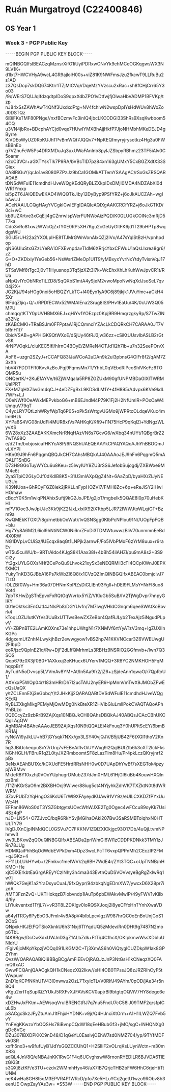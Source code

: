 # Ruán Murgatroyd (C22400846)
## OS Year 1

### Week 3 - PGP Public Key
-----BEGIN PGP PUBLIC KEY BLOCK-----

mQINBGQIfsIBEACzqMznsrXifO1iUyiPDRxwCNvYk9ehMCeOGKqgwsWX3N9LV1K+
d1lxt7HWCVHyA9wcL4GR9ajlolH00s+viZ81K9NWFmsJzu2fkcwT9LLRuBu2s1AD
z37QsDop7skDQ674Ktrr1TZjMICVqVDqeMzYVzscu2xRac+sh8fCHjCrr65Y3o03
/9qWErS7QUJqIfdzqdtpIDoS9qpxXdbZPO1vDtfwjfjOlwaHbVADMP1BFVKp/tzp
nJ84xSsZAWhAwT4QNf3UxdxdPtg+NV4fchlwN2wspDplYsHdWUv8hWoZoJ0DSTQz
6iBiFKeTMF80PNge//nxfBCzmvFc3inIQ4jbcLKCODGI33ShRs9XsqKwbbom54CQ
u3VN4jbRx+BDcphAYCjd0vqe7HUwIYMXBhAjjHkfP7JjoNHMbhMKeDEJD4gByrre
KjVDEoWyUZ0RoKUJhTPvBmWQt7JQQv7+NpKEQfmyryjrysotkz4Hg3u0FWsB9nEo
g7VZhuFeW5Ps4DRXMDuJq3uxUWaFAnInb8pylJZSbpyRBhmz23TF5iAlv0C5oamr
n2cC3VCr+aGXTYskTIk7P9RA/bVBcTID7pz84xn163gUMxY5CxBGZXdtX33SGiex
0A8lRiGuY/qrJo1av8080PZPzJz9bCa1GOMkATTemYSAAgAC/rSxGsZRSQARAQAB
tDNSdWFuIE11cmdhdHJveWQgKEdQRyBLZXkpIDxDMjI0MDA4NDZAbXl0dWR1Ymxp
bi5pZT6JAlQEEwEKAD4WIQQTkJiby12DyByp9PSfYRZ+j6oJkAUCZAh+wgIbAwUJ
ACeNAAULCQgHAgYVCgkICwIEFgIDAQIeAQIXgAAKCRCfYRZ+j6oJkGTKD/0ci+wC
kb9UZXrtve3xCqEij4gCZnrwlspWerFUNWoAizPQD/K0GLUGkCOINc3mRjD5T7ka
Cdo3vRo81xwzWWcOjZxfY0E0RPsXH7Kgu2cGeUyGltFK6jd1T29bHPTp8wqdgsWU
SGiJ5rUH22a2YXOLpIHE81TJMrGWnVonAlxQZj2IVx/A47sYqlStBzH/vpnhpdop
qNS6UIuStxGZzLYeRA1OFXEvnp4avTIdM6XRrjcYbxCFWuU1aQsLlxrea8gr6/zZ
G+O+ZKDixiy1YeGeb56+NsWsrIZMeOp1UIT9/yMBxyxYvrNxYtdyTvisnVqJ17hD
STSsVMf6tTgc3j0vT1Hyusnop3Tq5jzXZt3I7k+WcEhxXhLhKuhWwJpvCR1t/RUa
aNpQvIYcObNRxTiLZD8/SqQXbS1mtA4ySjeM2vwoMpoNwNqXdJsoSeL7qv04j2X+
JG2KjJ/94sHGg0noi5oHBQZYLkTC+l40Eyx1yA9C6j89jkjk1JVuYmc+aCkH45Xr
9lFdqZljiq+Q/+/RPDfECWx52WMAlEna2Srug8IS/PHv1EaUu/4K/0cUW3Q05MPU
chmqq/tKTY0pUVHBMX6EJ+qHiYv1YOEzpz0Kpj9R9HmqrzgkyRp/S7TwZlNa32Nz
zKABCMKl+TRaBSJm0FFPptaA1RjCQmnciYZAcLkCDQRkCH7CARAA0JT7VbRnH1t7
0bidVSAB+gAPHlGK9QtWXoE/dSjUy46tRJ3jw36zz+cSiKtUUsvlbASLB2rGtvSK
4rNPVOqkL/cluKEC5Ifl/hIrnC4BOyE/ZMReN4CTJd1l2h7ib+u7n32SeePOrvXA
AoF6+uzgn2SZyJ+rCCAFQ83IJaWCoA2uDAn9k2uI3pbnsG4OlFr8f2/qAM7Z3xXh
hbV47FDDTFR0KvvAzBeJFgj9FqmsMn7T/YhbL0qVEbdRlPcoShlVKeFz6TOQMR5u
ONQertK/+2KuEfAYVe/t6ZjWMqaIa5RP8ZGZUxM90gfUNPMBDaGIXlTWRMUalPRT
FX+MZqHXZlwGm4qCJ+4eDZFgBxL9KDSdLM1Y+4fH895rA4vpx6KVe9kdL7WFr+LJ
O0eNWf0OeAWxMEPvkboG6+mB6EJndM4P79K1Fj2H2NfUmIR+POxOaW4UmquV79qT
C4yqLRY7QtLzhWRyfWpTq6P05+xPk5sWrtgvUGMo9jWPRtcOLdqeVKuc4mlm6Hzk
XYPa8S4VG08nUdFi4MUR8xtVsPAHKqK/Kfi9+l1N75HcP9qKqlZi+YdNgzWLyvXS
6W28xXz3ZAAEAKKXmcNrRNqHAzVN6s7GcvG6/wXbq34nUYt/1QBgrBrZ27wTA98Q
e/d2Tm/bxbjosicafHKYcA8P/6NQShUAEQEAAYkCPAQYAQoAJhYhBBOQmJvLXYPI
HKn09J9hFn6PqgmQBQJkCH7CAhsMBQkAJ40AAAoJEJ9hFn6PqgmQ5mAQALF1SnBG
D73H9GGoTuyWYCu6u8Keu+z5IwyIUY9ZU3rSS6JefobSujogdj/ZXBWxe9MM4e6t
2yaSTpiC2GLyOJf0dKdlB8K5+31U3mlAXpQgZ4Nt+6AaZpD/byaHXrZlJyNEU3Uo
K39NUoa+GhRCyFGZ8iek2jRKLLnFypHOZVI7/FMH8Zc+6p+eReJiSY2lHwlHOmaw
cBqcY0K5m1wiqPNAhixSuftj9kG2JxJPE/g2joT/mgbeIk5QQAE8l0p70uHebKHl
mPV1Ooc3JwJpUJe3Kk9jKZ2fJxLxIxIX92iX1tbp5LJR72IWWJtoWLqtGT+Bzm9a
KwQMEkKTOXt7i8g/rnetbbOxWutk1vQSNSgg0KlbPcNPlou91N//UOpFpFQB+blu
Hg7Yy8A6M2L6iol9hNtiNCW0Ni6nrZFoDi3TDMWtuwwzBliV70unmmnEeBd4X0RW
NG1DVpLvCUiSz/lUEcqx9aqGt1LNPjk2arnwF/Fo5IVbPMoF6zYrM8uux+r9raEv
wT5u5cuWU/b+9RTrAldo4KJgS8K1Aax38l+4bBh54ilAHZl/pu9mA8s2+3S9Ci2y
Yt2gxUYLGOXsNHf2CePoQu9Lhvok21xySx3sNEQRMli3cTI4QCpKWnJ0EPXfXMC1
YukyTnKD3GJBbA16Ps7kWbZl6Q8/x1CVzQZImQINBGQIfxABEAC0bmjcivJ7TlzO
iOLZBf0Wy+Hm36a07DHNmKbPIZsDiGLIEn93YgIl+hDEI9FLMsY+NrFI8uo8Vot4
7pbTKHwZgSTnEpvxFxRQtGqWvrkx5YiZ/VKluGb5SuB/IV2TjWgDvpr7nnpyGIKY
001eOktks3EnOJtI4JNlsPb8/DGYUvfn/7M7lwgVHldCGnqm6qeeSWAtXoBovrk4
kToqLOZlJIutKYtVs3UuBxUTTwsBewZXZeBbr4QafRJLyb2TexAjz5iNgudPLpvV
vY+ZBPnBTE2LAmKOXns73e1hhpUWtgN1r7XNMVf6rtYyATzV3mq+IgZUXlInKGPc
4dgxemUfZnhf4LwykjhBzr2ewwgyow1vBS2hp741KKVNCcar3Z6VWEUwgU2FIbpD
eoR/jzc9QplnE21q/Rw+DjF2dLffQMrhmLs3RBHz9NSRIO2GGfmvb+/Iwn7Q3SOS
Qop679z0X3jf0B0+1AXkxuj3eKHucx6UYerv1MQQ+3R8YC2NMKHOH5FqMhqxpBrY
AyTudN5oDvvsp5LVVmAv8YM+At/In5Aa9fr2/jZ6+zSjdeAnn1qwaO/r7QpRoU1/
AXVxxP5WOp04r/183mHRrDh7I2ucTAlU2nyER9HpMnnVmTwX9JMObZFwEcQsUaQX
y/tZCLEnnEXj3eGbbqY/t2JHkKjj2QARAQABtDVSdWFuIE11cmdhdHJveWQgKEdQ
RyBLZXkgMikgPEMyMjQwMDg0NkBteXR1ZHVibGluLmllPokCVAQTAQoAPhYhBLzo
0QECcyZz9zbRrB9ZAjXqs10NBQJkCH8QAhsDBQkAJ40ABQsJCAcCBhUKCQgLAgQW
AgMBAh4BAheAAAoJEB9ZAjXqs10N9tQQALEi4kFnuq3Y0hUPItScEY/6bmBKR1Aj
ryNoWi9yJkLU+hB7jGYsqk7NXx/gx3LSY40vjQJV/B5jUB42F6tXGI1thoV2Kn7R
5g3JBiUckeopuScY7rUrq7vFEBeAiflvOiUYWxg9l2QqlBUtZIb6k3oXT2IckFks
NGhHGLH/FBruR1qZL0tyJXZRmboomtSF8zLazTlm8Hu/Pr4pkLczQKryjnrf2pBx
3eNxAEAhBU1Xc/kCXUdFE5HrdRRsNHH0w0D7UApDhYwBf7sXEGTok4pzypjWBMvv
MkteR8Y10xzhj0VOxYUphugrDMubZ37dJm0HML61HjGl6kiBb4KouwHXQlnpzBmI
/T1ZhKGrSaO9m2BiXBHOcj9Wlwer88iug5ct4NYjyhkZdhVK7TXZktN0t8dWRWRM
3ZxvPUbTzYqHngO3IiKsU6TrWl9XFAyeydKUAw91VY9z/eUILCXKDZfPYxUuWc4H
EFPan86WoS0dT3YSZGbtgytsUOvcWhWJXE2Tg0Ogec4wFCcu89oyKk7Usi4Sz4gP
nJD+LN54+O7ZJvcO/bqR6RkYSvjMGlhaOAki207Bw3SaRSMBToiqhxN0HTULTY79
IVgDJXnCjpINMdQCL0GSVu7C7FKKNV1ZQlZXICkjgc93O17Db/4uQjLtvmNPhmw3
vw3LBKxwZqQOuQINBGQIfxABEADa2priWmGl6Wl1zCDDPKDNkk3TMYlzJRn78JUg
HDMlQaiPhhBqOdWdbEVPkDxm4Dpz3wcLPcTT6vxpQPPnMh2CEczIP2FM+qJGKz+4
+F11LbLUkHYwb+/2Fmkvc1meIWVk2q6BH7WdE4r/ZYt3TQC+oUpTNNB/nHKMO+He
xjC5lXErkbtEaGrgAREyYCzlNhy3h4ma343EvtnQuDSVOVvsyeBgRgZklwRq1w7j
hWlQk7GejK1a2YraDsyuCuaL/9fxQypr/94zbkqNgEDmXW7/ywcxD6X28pr7izdA
/tMT3FznZvQ+UKTHokqzB7iobvndp1lAuTp6pbEWAkvMwIP/49yFWV1vKiIb4/9y
LIYlukventxd1TfjL7/+vR3T8LZDKlgv0loRQSXJoqj2l8yeCFfxHnTYnhXwaVDw
a64ylTRCy6PyEbO3JFmIr4v8A8pV4bIbLpcvIgzW987hrQC0oEnBnUnjGoS12ObS
QNpxkHKJEtFQTSioXknkU6h31Nxj6TlYqdUQ5zMdev/Rn0DHt9g7487N2mop6TbL
f4K8Bgw/DcCwXdxUWJnD3gZ1ALbZdk+FtTi/4C1hcX/OKIpkmwWssXDbIuUNIdrU
rFgiv6jcMKpYkpzjVCQq091LKGM2C+Tj3XmAS6h0ViQtyglCUZDkpW1ak8GP2Yhm
QvzW/QARAQABiQI8BBgBCgAmFiEEvOjRAQJzJnP3NtGsH1kCNeqzXQ0FAmQIfxAC
GwwFCQAnjQAACgkQH1kCNeqzXQ2Ikw//eHl4OB0TPssJQ8zJRZRIhCyF5tWwpuvr
ZnD1qKCPfNKhU1V43l0nwwu2OzL7TxyIcTLvV0RIfJ49AYm/0pOD/jAe34r5n8Q4
vKgu2xrITqSuplQZYUkJ5RXFvXJFAVsKCV0apjrBl9btgtqOQViV7HY8degc6e4w
xDZHwJxFKtm+AEWsoqVruIBRENGtRJ7q7nu5FndU7cC58lJ09TMF2qrsfpICuL6b
pSACgcSkzJFyZtuAmJ1tFhjxHYDNK+v9jr/Q4HJnciXtOrm+A1H1ILWZQ7Fvb5vY
YnFVgKKwzxYbOQSHs78iBvnpCQdW18qEeHBubGf3+jMO/sgC+lNHQNXg0gDc8VGe
DZu307IBXDPKKC9nD48/D1qGeYL0EasIvjOEhW7sd0NMZ704/yp/9TYfMDFvk0SR
xxfh5nx3+w9fufUyB1JdYsGQZCCUhQ1+H2SlIiF2vOLrqKsLUynWctn+m30mX83/
adQL4JnV8Q/eNBAJnKK1RwG1F4q6UCvghswW8rnonRYEDILR6BJVDA6TlEzGKi3t
s3QXj8ztKF/e3TU+czdv2WMmhHyx46/uX7lB7QrjcTHB2bFW6HhC6rjeHtiTtUNM
neK4wHa8GH8I5qM3EPVR4P1WRcD/pfo7Xe5HLuYCrj2qetU1wzo9RObv8h3eenUE
OwpZayYAs3w=
=S53W
-----END PGP PUBLIC KEY BLOCK-----